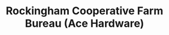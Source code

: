 ---
title: "Rockingham Cooperative Farm Bureau (Ace Hardware)"
url: /monterey/rockingham-cooperative-farm-bureau-ace-hardware/
shop: Eisenwaren
---